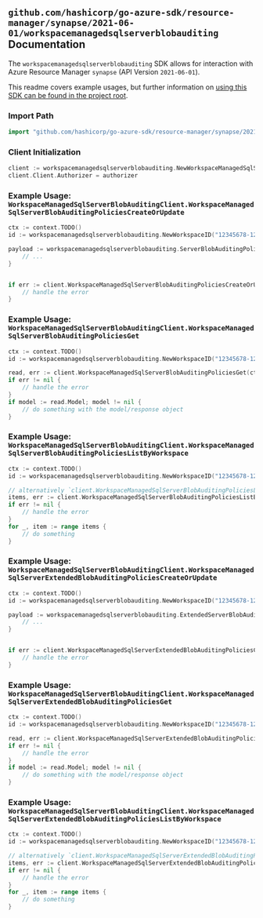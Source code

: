 
## `github.com/hashicorp/go-azure-sdk/resource-manager/synapse/2021-06-01/workspacemanagedsqlserverblobauditing` Documentation

The `workspacemanagedsqlserverblobauditing` SDK allows for interaction with Azure Resource Manager `synapse` (API Version `2021-06-01`).

This readme covers example usages, but further information on [using this SDK can be found in the project root](https://github.com/hashicorp/go-azure-sdk/tree/main/docs).

### Import Path

```go
import "github.com/hashicorp/go-azure-sdk/resource-manager/synapse/2021-06-01/workspacemanagedsqlserverblobauditing"
```


### Client Initialization

```go
client := workspacemanagedsqlserverblobauditing.NewWorkspaceManagedSqlServerBlobAuditingClientWithBaseURI("https://management.azure.com")
client.Client.Authorizer = authorizer
```


### Example Usage: `WorkspaceManagedSqlServerBlobAuditingClient.WorkspaceManagedSqlServerBlobAuditingPoliciesCreateOrUpdate`

```go
ctx := context.TODO()
id := workspacemanagedsqlserverblobauditing.NewWorkspaceID("12345678-1234-9876-4563-123456789012", "example-resource-group", "workspaceName")

payload := workspacemanagedsqlserverblobauditing.ServerBlobAuditingPolicy{
	// ...
}


if err := client.WorkspaceManagedSqlServerBlobAuditingPoliciesCreateOrUpdateThenPoll(ctx, id, payload); err != nil {
	// handle the error
}
```


### Example Usage: `WorkspaceManagedSqlServerBlobAuditingClient.WorkspaceManagedSqlServerBlobAuditingPoliciesGet`

```go
ctx := context.TODO()
id := workspacemanagedsqlserverblobauditing.NewWorkspaceID("12345678-1234-9876-4563-123456789012", "example-resource-group", "workspaceName")

read, err := client.WorkspaceManagedSqlServerBlobAuditingPoliciesGet(ctx, id)
if err != nil {
	// handle the error
}
if model := read.Model; model != nil {
	// do something with the model/response object
}
```


### Example Usage: `WorkspaceManagedSqlServerBlobAuditingClient.WorkspaceManagedSqlServerBlobAuditingPoliciesListByWorkspace`

```go
ctx := context.TODO()
id := workspacemanagedsqlserverblobauditing.NewWorkspaceID("12345678-1234-9876-4563-123456789012", "example-resource-group", "workspaceName")

// alternatively `client.WorkspaceManagedSqlServerBlobAuditingPoliciesListByWorkspace(ctx, id)` can be used to do batched pagination
items, err := client.WorkspaceManagedSqlServerBlobAuditingPoliciesListByWorkspaceComplete(ctx, id)
if err != nil {
	// handle the error
}
for _, item := range items {
	// do something
}
```


### Example Usage: `WorkspaceManagedSqlServerBlobAuditingClient.WorkspaceManagedSqlServerExtendedBlobAuditingPoliciesCreateOrUpdate`

```go
ctx := context.TODO()
id := workspacemanagedsqlserverblobauditing.NewWorkspaceID("12345678-1234-9876-4563-123456789012", "example-resource-group", "workspaceName")

payload := workspacemanagedsqlserverblobauditing.ExtendedServerBlobAuditingPolicy{
	// ...
}


if err := client.WorkspaceManagedSqlServerExtendedBlobAuditingPoliciesCreateOrUpdateThenPoll(ctx, id, payload); err != nil {
	// handle the error
}
```


### Example Usage: `WorkspaceManagedSqlServerBlobAuditingClient.WorkspaceManagedSqlServerExtendedBlobAuditingPoliciesGet`

```go
ctx := context.TODO()
id := workspacemanagedsqlserverblobauditing.NewWorkspaceID("12345678-1234-9876-4563-123456789012", "example-resource-group", "workspaceName")

read, err := client.WorkspaceManagedSqlServerExtendedBlobAuditingPoliciesGet(ctx, id)
if err != nil {
	// handle the error
}
if model := read.Model; model != nil {
	// do something with the model/response object
}
```


### Example Usage: `WorkspaceManagedSqlServerBlobAuditingClient.WorkspaceManagedSqlServerExtendedBlobAuditingPoliciesListByWorkspace`

```go
ctx := context.TODO()
id := workspacemanagedsqlserverblobauditing.NewWorkspaceID("12345678-1234-9876-4563-123456789012", "example-resource-group", "workspaceName")

// alternatively `client.WorkspaceManagedSqlServerExtendedBlobAuditingPoliciesListByWorkspace(ctx, id)` can be used to do batched pagination
items, err := client.WorkspaceManagedSqlServerExtendedBlobAuditingPoliciesListByWorkspaceComplete(ctx, id)
if err != nil {
	// handle the error
}
for _, item := range items {
	// do something
}
```
